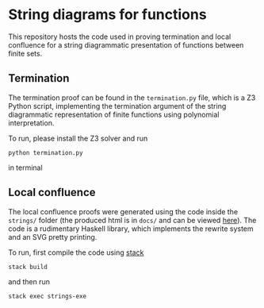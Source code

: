 # String diagrams for functions

This repository hosts the code used in proving termination and local confluence for a string diagrammatic presentation of functions between finite sets.


## Termination
The termination proof can be found in the `termination.py` file, which is a Z3 Python script, implementing the termination argument of the string diagrammatic representation of finite functions using polynomial interpretation.

To run, please install the Z3 solver and run 
```
python termination.py
```
in terminal

## Local confluence

The local confluence proofs were generated using the code inside the `strings/` folder (the produced html is in `docs/` and can be viewed [here](https://goodlyrottenapple.github.io/string-diagrams-functions/confluence.html)). The code is a rudimentary Haskell library, which implements the rewrite system and an SVG pretty printing. 

To run, first compile the code using [stack](https://docs.haskellstack.org/en/stable/README/)
```
stack build
```
and then run
```
stack exec strings-exe
```
